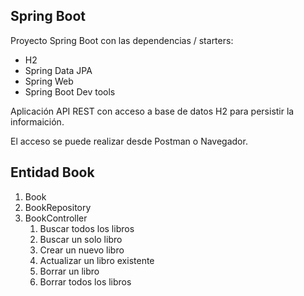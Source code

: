 ## Spring Boot

Proyecto Spring Boot con las dependencias / starters:
* H2
* Spring Data JPA
* Spring Web
* Spring Boot Dev tools

Aplicación API REST con acceso a base de datos H2 para persistir la informaición.

El acceso se puede realizar desde Postman o Navegador.

## Entidad Book

1. Book
2. BookRepository
3. BookController
   1. Buscar todos los libros
   2. Buscar un solo libro
   3. Crear un nuevo libro
   4. Actualizar un libro existente
   5. Borrar un libro
   6. Borrar todos los libros